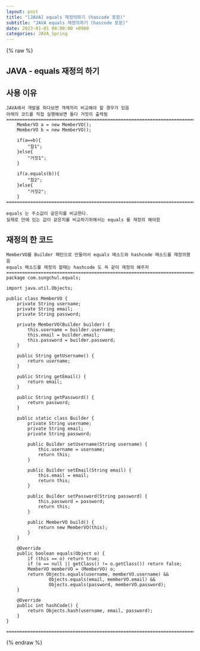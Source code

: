 ```yaml
---
layout: post
title: "[JAVA] equals 재정의하기 (hascode 포함)"
subtitle: "JAVA equals 재정의하기 (hascode 포함)"
date: 2023-01-01 00:00:00 +0900
categories: JAVA_Spring
---
```

{% raw %}
## JAVA - equals 재정의 하기  
  
## 사용 이유  
	JAVA에서 개발을 하다보면 객체끼리 비교해야 할 경우가 있음  
	아래의 코드를 직접 실행해보면 둘다 거짓이 출력됨  
	=================================================================================================================  
		MemberVO a = new MemberVO();  
		MemberVO b = new MemberVO();  
  
		if(a==b){  
			"참1";  
		}else{  
			"거짓1";  
		}  
  
		if(a.equals(b)){  
			"참2";  
		}else{  
			"거짓2";  
		}  
	=================================================================================================================  
  
	equals 는 주소값이 같은지를 비교한다.  
	실제로 안에 있는 값이 같은지를 비교하기위해서는 equals 를 재정의 해야함  
  
## 재정의 한 코드  
	MemberVO를 Builder 패턴으로 만들어서 equals 메소드와 hashcode 메소드를 재정의했음  
	equals 메소드를 재정의 할때는 hashcode 도 꼭 같이 재정의 해주자  
	=================================================================================================================  
	package com.sungchul.equals;  
  
	import java.util.Objects;  
  
	public class MemberVO {  
		private String username;  
		private String email;  
		private String password;  
  
		private MemberVO(Builder builder) {  
			this.username = builder.username;  
			this.email = builder.email;  
			this.password = builder.password;  
		}  
  
		public String getUsername() {  
			return username;  
		}  
  
		public String getEmail() {  
			return email;  
		}  
  
		public String getPassword() {  
			return password;  
		}  
  
		public static class Builder {  
			private String username;  
			private String email;  
			private String password;  
  
			public Builder setUsername(String username) {  
				this.username = username;  
				return this;  
			}  
  
			public Builder setEmail(String email) {  
				this.email = email;  
				return this;  
			}  
  
			public Builder setPassword(String password) {  
				this.password = password;  
				return this;  
			}  
  
			public MemberVO build() {  
				return new MemberVO(this);  
			}  
		}  
  
		@Override  
		public boolean equals(Object o) {  
			if (this == o) return true;  
			if (o == null || getClass() != o.getClass()) return false;  
			MemberVO memberVO = (MemberVO) o;  
			return Objects.equals(username, memberVO.username) &&  
					Objects.equals(email, memberVO.email) &&  
					Objects.equals(password, memberVO.password);  
		}  
  
		@Override  
		public int hashCode() {  
			return Objects.hash(username, email, password);  
		}  
	}  
  
	=================================================================================================================  
  

{% endraw %}
